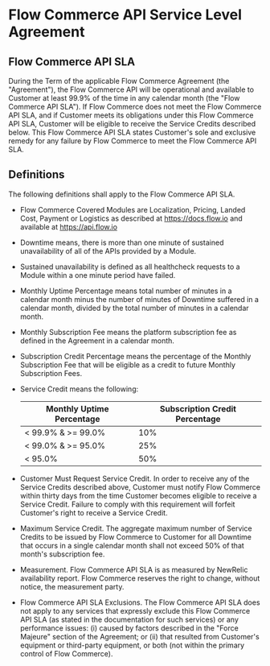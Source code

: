 # Flow Commerce API Service Level Agreement

## Flow Commerce API SLA

During the Term of the applicable Flow Commerce Agreement (the
"Agreement"), the Flow Commerce API will be
operational and available to Customer at least 99.9% of the time in
any calendar month (the "Flow Commerce API SLA"). If Flow Commerce does
not meet the Flow Commerce API SLA, and if Customer meets its obligations
under this Flow Commerce API SLA, Customer will be eligible to receive the
Service Credits described below. This Flow Commerce API SLA states
Customer's sole and exclusive remedy for any failure by Flow Commerce
to meet the Flow Commerce API SLA.

## Definitions

The following definitions shall apply to the Flow Commerce API SLA.

  - Flow Commerce Covered Modules are Localization, Pricing, Landed
    Cost, Payment or Logistics as described at https://docs.flow.io
    and available at https://api.flow.io

  - Downtime means, there is more than one minute of sustained
    unavailability of all of the APIs provided by a Module.

  - Sustained unavailability is defined as all healthcheck requests to
    a Module within a one minute period have failed.

  - Monthly Uptime Percentage means total number of minutes in a
    calendar month minus the number of minutes of Downtime suffered in
    a calendar month, divided by the total number of minutes in a
    calendar month.

  - Monthly Subscription Fee means the platform subscription fee as
    defined in the Agreement in a calendar month.

  - Subscription Credit Percentage means the percentage of the Monthly
    Subscription Fee that will be eligible as a credit to future
    Monthly Subscription Fees.

  - Service Credit means the following:

    | Monthly Uptime Percentage | Subscription Credit Percentage |
    |---------------------------|--------------------------------|
    | < 99.9% & >= 99.0%        | 10%                            |
    | < 99.0% & >= 95.0%        | 25%                            |
    | < 95.0%                   | 50%                            |


  - Customer Must Request Service Credit. In order to receive any of
    the Service Credits described above, Customer must notify Flow
    Commerce within thirty days from the time Customer becomes
    eligible to receive a Service Credit. Failure to comply with this
    requirement will forfeit Customer's right to receive a Service
    Credit.

  - Maximum Service Credit. The aggregate maximum number of Service
    Credits to be issued by Flow Commerce to Customer for all Downtime
    that occurs in a single calendar month shall not exceed 50% of
    that month's subscription fee.

  - Measurement. Flow Commerce API SLA is as measured by NewRelic
    availability report. Flow Commerce reserves the right to change,
    without notice, the measurement party.

  - Flow Commerce API SLA Exclusions. The Flow Commerce API SLA does
    not apply to any services that expressly exclude this Flow
    Commerce API SLA (as stated in the documentation for such
    services) or any performance issues: (i) caused by factors
    described in the "Force Majeure" section of the Agreement; or (ii)
    that resulted from Customer's equipment or third-party equipment,
    or both (not within the primary control of Flow Commerce).
